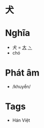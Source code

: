 # 犬

# Nghĩa
* 犬 = [大](大.md) [丶](丶.md)
* chó

# Phát âm
* /khuyển/

# Tags
* Hán Việt

<script>window.HANZI_FIELD='犬';</script>
